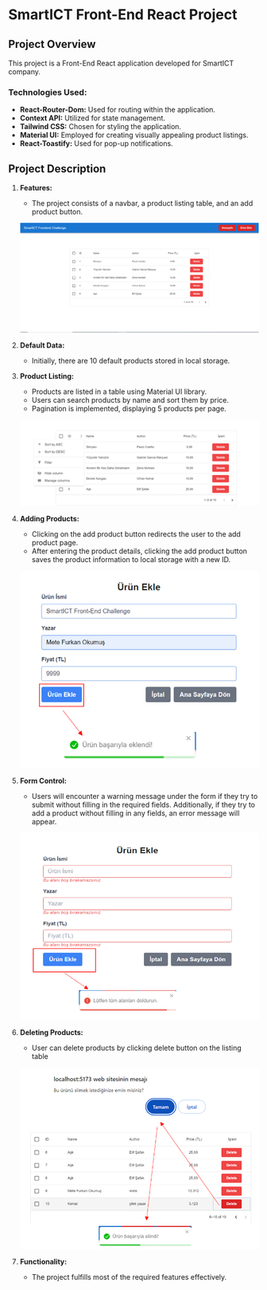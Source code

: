 # SmartICT Front-End React Project

## Project Overview
This project is a Front-End React application developed for SmartICT company.

### Technologies Used:
- **React-Router-Dom:** Used for routing within the application.
- **Context API:** Utilized for state management.
- **Tailwind CSS:** Chosen for styling the application.
- **Material UI:** Employed for creating visually appealing product listings.
- **React-Toastify:** Used for pop-up notifications.

## Project Description
1. **Features:**
   - The project consists of a navbar, a product listing table, and an add product button.
     
   ![ProductList](./src/assets/productlist.png)
   
2. **Default Data:**
   - Initially, there are 10 default products stored in local storage.

3. **Product Listing:**
   - Products are listed in a table using Material UI library.
   - Users can search products by name and sort them by price.
   - Pagination is implemented, displaying 5 products per page.

   ![ProductList](./src/assets/sorting-filtering.png)

4. **Adding Products:**
   - Clicking on the add product button redirects the user to the add product page.
   - After entering the product details, clicking the add product button saves the product information to local storage with a new ID.

   ![ProductList](./src/assets/add-produt.png)

5. **Form Control:**
   - Users will encounter a warning message under the form if they try to submit without filling in the required fields. Additionally, if they try to add a product without filling in any fields, an error message will appear.

    ![ProductList](./src/assets/form-control.png)

   
6. **Deleting Products:**
   - User can delete products by clicking delete button on the listing table

    ![ProductList](./src/assets/delete-product.png)

7. **Functionality:**
   - The project fulfills most of the required features effectively.

